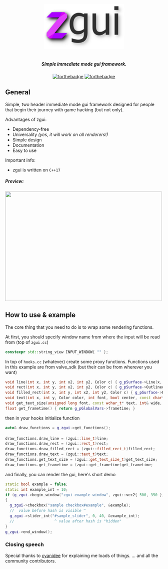 <div align="center">
<br>
<img width="258" src="resources/zgui.png" alt="hex-en logo">
</div>
<h5 align="center" color="#f62f6d">
<br>Simple immediate mode gui framework.
</h5>
<div align=center>

[![forthebadge](https://forthebadge.com/images/badges/made-with-c-plus-plus.svg)](https://forthebadge.com)
[![forthebadge](https://forthebadge.com/images/badges/built-with-love.svg)](https://forthebadge.com)
</div>

## General
Simple, two header immediate mode gui framework designed for people
that begin their journey with game hacking (but not only).

Advantages of zgui:
- Dependency-free
- Universality *(yes, it will work on all renderers!)*
- Simple design
- Documentation
- Easy to use

Important info:
- zgui is written on `C++17`

##### Preview:
<img src="https://i.imgur.com/Y9KWXLf.gif" width="500" height="350" />


## How to use & example
The core thing that you need to do is to wrap some rendering functions.

At first, you should specify window name from where the input will be read from (top of `zgui.cc`)

```cpp
constexpr std::string_view INPUT_WINDOW{ "" };
```

In top of `hooks.cc` (whatever) create some proxy functions.
Functions used in this example are from valve_sdk (but their can be from wherever you want)

```cpp
void line(int x, int y, int x2, int y2, Color c) { g_pSurface->Line(x, y, x2, y2, c); }
void rect(int x, int y, int x2, int y2, Color c) { g_pSurface->OutlinedRect(x, y, x2, y2, c); }
void filled_rect(int x, int y, int x2, int y2, Color c) { g_pSurface->FilledRect(x, y, x2, y2, c); }
void text(int x, int y, Color color, int font, bool center, const char* _input, ...) { g_pSurface->DrawT(x, y, color, font, center, _input); }
void get_text_size(unsigned long font, const wchar_t* text, int& wide, int& tall) { g_pSurface->GetTextSize(font, text, wide, tall); }
float get_frametime() { return g_pGlobalVars->frametime; }
```
then in your hooks initialize function
```cpp
auto& draw_functions = g_zgui->get_functions();

draw_functions.draw_line = (zgui::line_t)line;
draw_functions.draw_rect = (zgui::rect_t)rect;
draw_functions.draw_filled_rect = (zgui::filled_rect_t)filled_rect;
draw_functions.draw_text = (zgui::text_t)text;
draw_functions.get_text_size = (zgui::get_text_size_t)get_text_size;
draw_functions.get_frametime = (zgui::get_frametime)get_frametime;
```
and finally, you can render the gui, here's short demo
```cpp
static bool example = false;
static int example_int = 10;
if (g_zgui->begin_window("zgui example window", zgui::vec2{ 500, 350 }, g::Tahoma, zgui_window_flags_none))
{
  g_zgui->checkbox("sample checkbox#example", &example);
  //  value before hash is visible ^
  g_zgui->slider_int("#sample_slider", 0, 40, &example_int);
  //                  ^ value after hash is "hidden" 
}
g_zgui->end_window();
```

### Closing speech
Special thanks to [cyanidee](https://github.com/cyanidee) for explaining me loads of things.
... and all the community contributors.

